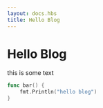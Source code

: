 ```yaml
---
layout: docs.hbs
title: Hello Blog
---
```


# Hello Blog

this is some text

```go
func bar() {
    fmt.Println("hello blog")
}
```